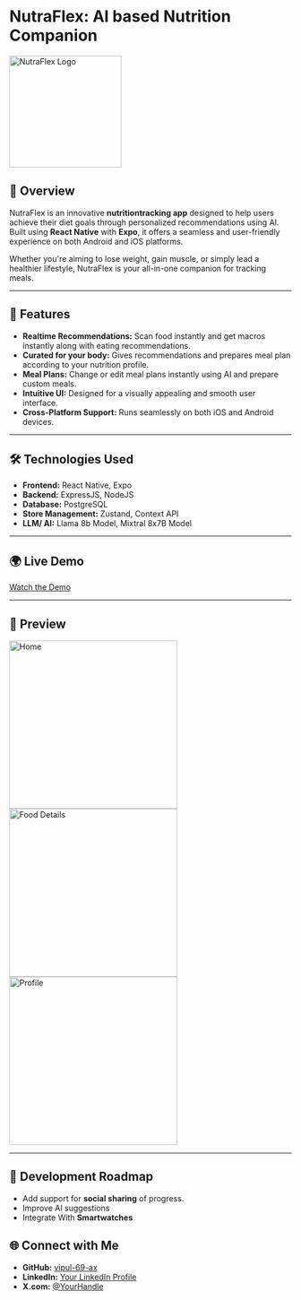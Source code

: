 # **NutraFlex: AI based Nutrition Companion**

<img src="https://github.com/user-attachments/assets/4d87e9e9-4005-47ea-a875-93289f03ef26" alt="NutraFlex Logo" width="200"/>  

## 🚀 **Overview**

NutraFlex is an innovative **nutritiontracking app** designed to help users achieve their diet goals through personalized recommendations using AI. Built using **React Native** with **Expo**, it offers a seamless and user-friendly experience on both Android and iOS platforms.

Whether you're aiming to lose weight, gain muscle, or simply lead a healthier lifestyle, NutraFlex is your all-in-one companion for tracking meals.

---

## 🌟 **Features**
- **Realtime Recommendations:** Scan food instantly and get macros instantly along with eating recommendations. 
- **Curated for your body:** Gives recommendations and prepares meal plan according to your nutrition profile.
- **Meal Plans:** Change or edit meal plans instantly using AI and prepare custom meals.
- **Intuitive UI:** Designed for a visually appealing and smooth user interface.
- **Cross-Platform Support:** Runs seamlessly on both iOS and Android devices.

---


## 🛠️ **Technologies Used**
- **Frontend:** React Native, Expo
- **Backend:** ExpressJS, NodeJS
- **Database:** PostgreSQL
- **Store Management:** Zustand, Context API
- **LLM/ AI:** Llama 8b Model, Mixtral 8x7B Model

---

## 🌍 **Live Demo**
[Watch the Demo](https://youtu.be/-oa-3I-O6jg)  

---

## 🎥 **Preview**

<img src="https://github.com/user-attachments/assets/da966cdf-0130-4260-920f-baeb692b4e64" alt="Home" width="300"/>  
<img src="https://github.com/user-attachments/assets/490fa21c-c8cc-4080-9e39-daf50854991d" alt="Food Details" width="300"/>  
<img src="https://github.com/user-attachments/assets/49a17268-335d-4d8c-9ac7-aa0f4d731331" alt="Profile" width="300"/>  

---

## 🚧 **Development Roadmap**
- Add support for **social sharing** of progress.
- Improve AI suggestions
- Integrate With **Smartwatches**

## 🌐 **Connect with Me**
- **GitHub:** [vipul-69-ax](https://github.com/vipul-69-ax)
- **LinkedIn:** [Your LinkedIn Profile](https://linkedin.com/in/vipulsharma2004)
- **X.com:** [@YourHandle](https://x.com/VIPULSHARM91651)

